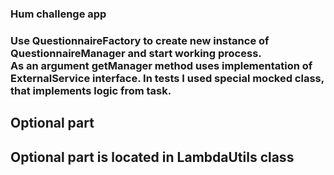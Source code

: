 <h3>Hum challenge app<h3>

Use QuestionnaireFactory to create new instance of QuestionnaireManager and start working process.<br>
As an argument getManager method uses implementation of ExternalService interface. In tests I used special mocked class,
that implements logic from task.

<h2>Optional part<h2>

Optional part is located in LambdaUtils class
